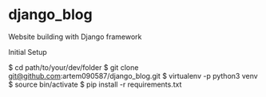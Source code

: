 # django_blog
Website building with Django framework

Initial Setup

$ cd path/to/your/dev/folder
$ git clone git@github.com:artem090587/django_blog.git 
$ virtualenv -p python3 venv
$ source bin/activate
$ pip install -r requirements.txt

